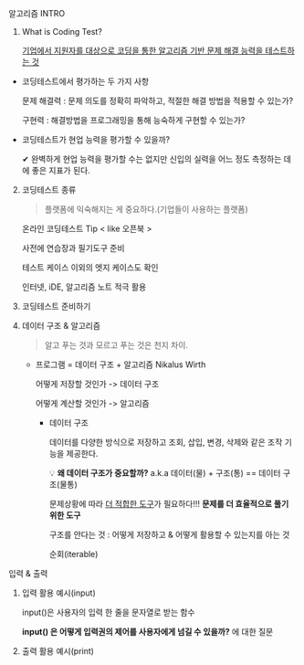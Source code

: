 알고리즘 INTRO

1. What is Coding Test?

   <u>기업에서 지원자를 대상으로 코딩을 통한 알고리즘 기반 문제 해결 능력을 테스트하는 것</u>



- 코딩테스트에서 평가하는 두 가지 사항

  문제 해결력 : 문제 의도를 정확히 파악하고, 적절한 해결 방법을 적용할 수 있는가?

  구현력 : 해결방법을 프로그래밍을 통해 능숙하게 구현할 수 있는가?

- 코딩테스트가 현업 능력을 평가할 수 있을까?

  ✔ 완벽하게 현업 능력을 평가할 수는 없지만 신입의 실력을 어느 정도 측정하는 데에 좋은 지표가 된다.



2. 코딩테스트 종류

   > 플랫폼에 익숙해지는 게 중요하다.(기업들이 사용하는 플랫폼)

   온라인 코딩테스트 Tip < like 오픈북 >

   사전에 연습장과 필기도구 준비

   테스트 케이스 이외의 엣지 케이스도 확인

   인터넷, iDE, 알고리즘 노트 적극 활용

   

3. 코딩테스트 준비하기



4. 데이터 구조 & 알고리즘

   > 알고 푸는 것과 모르고 푸는 것은 천지 차이.

   - 프로그램 = 데이터 구조 + 알고리즘 Nikalus Wirth

     어떻게 저장할 것인가 -> 데이터 구조

     어떻게  계산할 것인가 -> 알고리즘

     - 데이터 구조

       데이터를 다양한 방식으로 저장하고 조회, 삽입, 변경, 삭제와 같은 조작 기능을 제공한다.

       💡 **왜 데이터 구조가 중요할까?** a.k.a 데이터(물) + 구조(통) == 데이터 구조(물통)

       문제상황에 따라 <u>더 적합한 도구</u>가 필요하다!!! **문제를 더 효율적으로 풀기 위한 도구**

       구조를 안다는 것 : 어떻게 저장하고 & 어떻게 활용할 수 있는지를 아는 것

       순회(iterable)



입력 & 출력

1. 입력 활용 예시(input)

   input()은 사용자의 입력 한 줄을 문자열로 받는 함수

   **input() 은 어떻게 입력권의 제어를 사용자에게 넘길 수 있을까?** 에 대한 질문

   

2. 출력 활용 예시(print)

   



